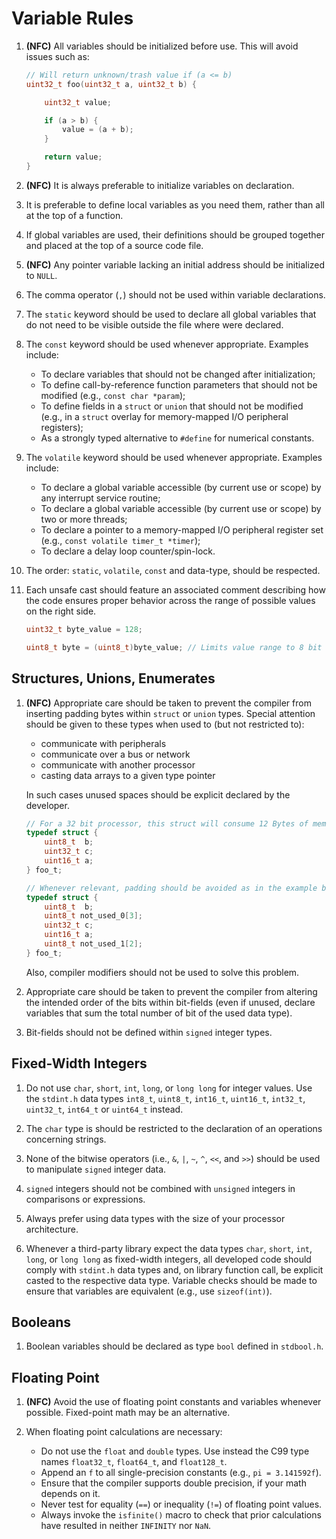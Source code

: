 # Variable Rules

1. **(NFC)** All variables should be initialized before use. This will avoid issues such as:

    ```c
    // Will return unknown/trash value if (a <= b)
    uint32_t foo(uint32_t a, uint32_t b) {
    
        uint32_t value;
    
        if (a > b) {
            value = (a + b);
        }
    
        return value;
    }
    ```

1. **(NFC)** It is always preferable to initialize variables on declaration.

1. It is preferable to define local variables as you need them, rather than all at the top of a function.

1. If global variables are used, their definitions should be grouped together and placed at the top of a source code file.

1. **(NFC)** Any pointer variable lacking an initial address should be initialized to `NULL`.

1. The comma operator (`,`) should not be used within variable declarations.

1. The `static` keyword should be used to declare all global variables that do not need to be visible outside the file where were declared.

1. The `const` keyword should be used whenever appropriate. Examples include:
    - To declare variables that should not be changed after initialization;
    - To define call-by-reference function parameters that should not be modified (e.g., `const char *param`);
    - To define fields in a `struct` or `union` that should not be modified (e.g., in a `struct` overlay for memory-mapped I/O peripheral registers);
    - As a strongly typed alternative to `#define` for numerical constants.

1. The `volatile` keyword should be used whenever appropriate. Examples include:
    - To declare a global variable accessible (by current use or scope) by any interrupt service routine;
    - To declare a global variable accessible (by current use or scope) by two or more threads;
    - To declare a pointer to a memory-mapped I/O peripheral register set (e.g., `const volatile timer_t *timer`);
    - To declare a delay loop counter/spin-lock.

1. The order: `static`, `volatile`, `const` and data-type, should be respected.

1. Each unsafe cast should feature an associated comment describing how the code ensures proper behavior across the range of possible values on the right side.

    ```c
    uint32_t byte_value = 128;

    uint8_t byte = (uint8_t)byte_value; // Limits value range to 8 bit values

    ```

## Structures, Unions, Enumerates

1. **(NFC)** Appropriate care should be taken to prevent the compiler from inserting padding bytes within `struct` or `union` types. Special attention should be given to these types when used to (but not restricted to):
    - communicate with peripherals
    - communicate over a bus or network
    - communicate with another processor
    - casting data arrays to a given type pointer
  
    In such cases unused spaces should be explicit declared by the developer.

    ```c
    // For a 32 bit processor, this struct will consume 12 Bytes of memory.
    typedef struct {
        uint8_t  b;
        uint32_t c;
        uint16_t a;
    } foo_t;

    // Whenever relevant, padding should be avoided as in the example below
    typedef struct {
        uint8_t  b;
        uint8_t not_used_0[3];
        uint32_t c;
        uint16_t a;
        uint8_t not_used_1[2];
    } foo_t;
    ```

    Also, compiler modifiers should not be used to solve this problem.

1. Appropriate care should be taken to prevent the compiler from altering the intended order of the bits within bit-fields (even if unused, declare variables that sum the total number of bit of the used data type).

1. Bit-fields should not be defined within `signed` integer types.


## Fixed-Width Integers

1. Do not use `char`, `short`, `int`, `long`, or `long long` for integer values. Use the `stdint.h` data types `int8_t`, `uint8_t`, `int16_t`, `uint16_t`, `int32_t`, `uint32_t`, `int64_t` or `uint64_t` instead.

1. The `char` type is should be restricted to the declaration of an operations concerning strings.

1. None of the bitwise operators (i.e., `&`, `|`, `~`, `^`, `<<`, and `>>`) should be used to manipulate `signed` integer data.

1. `signed` integers should not be combined with `unsigned` integers in comparisons or expressions. 

1. Always prefer using data types with the size of your processor architecture.

1. Whenever a third-party library expect the data types `char`, `short`, `int`, `long`, or `long long` as fixed-width integers, all developed code should comply with `stdint.h` data types and, on library function call, be explicit casted to the respective data type. Variable checks should be made to ensure that variables are equivalent (e.g., use `sizeof(int)`).   

## Booleans

1. Boolean variables should be declared as type `bool` defined in `stdbool.h`.

## Floating Point

1. **(NFC)** Avoid the use of floating point constants and variables whenever possible. Fixed-point math may be an alternative.

1. When floating point calculations are necessary:
    - Do not use the `float` and `double` types. Use instead the C99 type names `float32_t`, `float64_t`, and `float128_t`.
    - Append an `f` to all single-precision constants (e.g., `pi = 3.141592f`).
    - Ensure that the compiler supports double precision, if your math depends on it.
    - Never test for equality (`==`) or inequality (`!=`) of floating point values.
    - Always invoke the `isfinite()` macro to check that prior calculations have resulted in neither `INFINITY` nor `NaN`.




